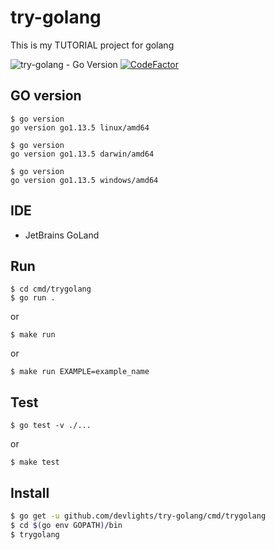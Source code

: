 # try-golang
This is my TUTORIAL project for golang

![try-golang - Go Version](https://img.shields.io/badge/go-1.13-blue.svg)
[![CodeFactor](https://www.codefactor.io/repository/github/devlights/try-golang/badge)](https://www.codefactor.io/repository/github/devlights/try-golang)

## GO version

```shell script
$ go version
go version go1.13.5 linux/amd64
```

```shell script
$ go version
go version go1.13.5 darwin/amd64
```

```shell script
$ go version
go version go1.13.5 windows/amd64
```

## IDE

- JetBrains GoLand

## Run

```shell script
$ cd cmd/trygolang
$ go run .
```

or 

```shell script
$ make run
```

or

```shell script
$ make run EXAMPLE=example_name
```

## Test

```shell script
$ go test -v ./...
```

or

```shell script
$ make test
```

## Install

```sh
$ go get -u github.com/devlights/try-golang/cmd/trygolang
$ cd $(go env GOPATH)/bin
$ trygolang
```
